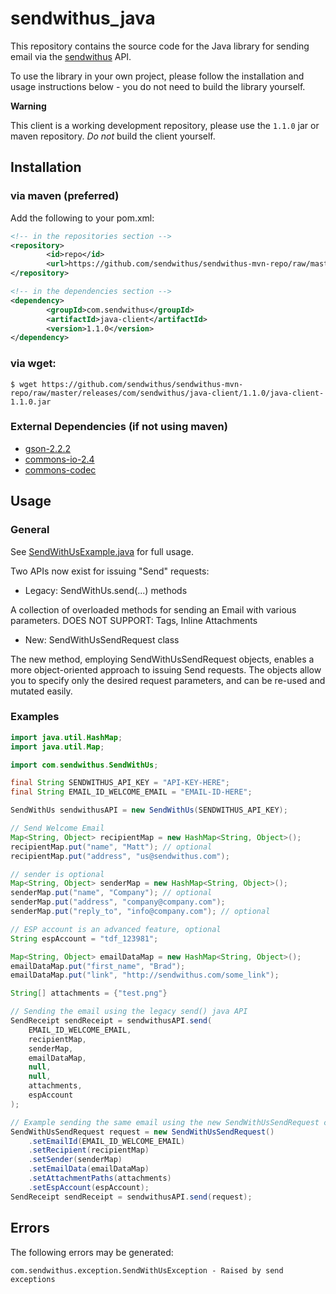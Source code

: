 # sendwithus_java

This repository contains the source code for the  Java library for sending email via the [sendwithus](http://sendwithus.com) API.

To use the library in your own project, please follow the installation and usage instructions below - you do not need to build the library yourself.

**Warning**

This client is a working development repository, please use the `1.1.0` jar or maven repository. _Do not_ build
the client yourself.

## Installation

### via maven (preferred)

Add the following to your pom.xml:

```xml
<!-- in the repositories section -->
<repository>
        <id>repo</id>
        <url>https://github.com/sendwithus/sendwithus-mvn-repo/raw/master/releases</url>
</repository>

<!-- in the dependencies section -->
<dependency>
        <groupId>com.sendwithus</groupId>
        <artifactId>java-client</artifactId>
        <version>1.1.0</version>
</dependency>
```
### via wget:

    $ wget https://github.com/sendwithus/sendwithus-mvn-repo/raw/master/releases/com/sendwithus/java-client/1.1.0/java-client-1.1.0.jar

### External Dependencies (if not using maven)
 - [gson-2.2.2](http://google-gson.googlecode.com/files/google-gson-2.2.2-release.zip)
 - [commons-io-2.4](http://commons.apache.org/proper/commons-io/)
 - [commons-codec](http://commons.apache.org/proper/commons-codec/)

## Usage

### General

See [SendWithUsExample.java](https://github.com/sendwithus/sendwithus_java/blob/master/example/src/main/java/com/sendwithus/client/example/SendWithUsExample.java) for full usage.

Two APIs now exist for issuing "Send" requests:
 - Legacy:  SendWithUs.send(...) methods

 A collection of overloaded methods for sending an Email with various parameters.  DOES NOT SUPPORT: Tags, Inline Attachments

 - New:     SendWithUsSendRequest class

 The new method, employing SendWithUsSendRequest objects, enables a more object-oriented approach to issuing Send requests.  The objects allow you to specify only the desired request parameters, and can be re-used and mutated easily.

### Examples

```java
import java.util.HashMap;
import java.util.Map;

import com.sendwithus.SendWithUs;

final String SENDWITHUS_API_KEY = "API-KEY-HERE";
final String EMAIL_ID_WELCOME_EMAIL = "EMAIL-ID-HERE";

SendWithUs sendwithusAPI = new SendWithUs(SENDWITHUS_API_KEY);

// Send Welcome Email
Map<String, Object> recipientMap = new HashMap<String, Object>();
recipientMap.put("name", "Matt"); // optional
recipientMap.put("address", "us@sendwithus.com");

// sender is optional
Map<String, Object> senderMap = new HashMap<String, Object>();
senderMap.put("name", "Company"); // optional
senderMap.put("address", "company@company.com");
senderMap.put("reply_to", "info@company.com"); // optional

// ESP account is an advanced feature, optional
String espAccount = "tdf_123981";

Map<String, Object> emailDataMap = new HashMap<String, Object>();
emailDataMap.put("first_name", "Brad");
emailDataMap.put("link", "http://sendwithus.com/some_link");

String[] attachments = {"test.png"}

// Sending the email using the legacy send() java API
SendReceipt sendReceipt = sendwithusAPI.send(
    EMAIL_ID_WELCOME_EMAIL,
    recipientMap,
    senderMap,
    emailDataMap,
    null,
    null,
    attachments,
    espAccount
);

// Example sending the same email using the new SendWithUsSendRequest class
SendWithUsSendRequest request = new SendWithUsSendRequest()
    .setEmailId(EMAIL_ID_WELCOME_EMAIL)
    .setRecipient(recipientMap)
    .setSender(senderMap)
    .setEmailData(emailDataMap)
    .setAttachmentPaths(attachments)
    .setEspAccount(espAccount);
SendReceipt sendReceipt = sendwithusAPI.send(request);
```


## Errors

The following errors may be generated:

    com.sendwithus.exception.SendWithUsException - Raised by send exceptions
